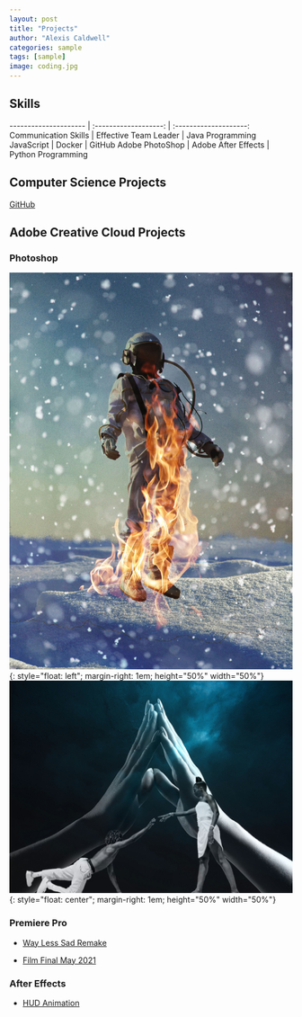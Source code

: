 ```yaml
---
layout: post
title: "Projects"
author: "Alexis Caldwell"
categories: sample
tags: [sample]
image: coding.jpg
---
```

## Skills

--------------------- | :-------------------: | :--------------------:
Communication Skills  | Effective Team Leader | Java Programming
JavaScript            | Docker                | GitHub
Adobe PhotoShop       | Adobe After Effects   | Python Programming

## Computer Science Projects
[GitHub](https://github.com/caldwella2)

## Adobe Creative Cloud Projects

### Photoshop

![Astronaut](assets/img/AstroOnFire.jpg){: style="float: left"; margin-right: 1em; height="50%" width="50%"} ![Collage](assets/img/FinishedCollage.jpg){: style="float: center"; margin-right: 1em; height="50%" width="50%"}


### Premiere Pro

+ [Way Less Sad Remake](https://youtu.be/9K02CDbJBjw)

+ [Film Final May 2021](https://youtu.be/9pACJlnWdsE)

### After Effects

+ [HUD Animation](https://youtu.be/iiQ0ZIUGLbo)
